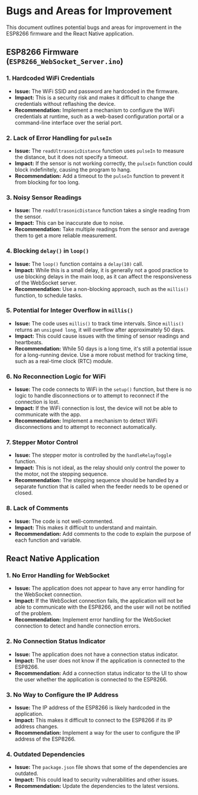 # Bugs and Areas for Improvement

This document outlines potential bugs and areas for improvement in the ESP8266 firmware and the React Native application.

## ESP8266 Firmware (`ESP8266_WebSocket_Server.ino`)

### 1. Hardcoded WiFi Credentials

- **Issue:** The WiFi SSID and password are hardcoded in the firmware.
- **Impact:** This is a security risk and makes it difficult to change the credentials without reflashing the device.
- **Recommendation:** Implement a mechanism to configure the WiFi credentials at runtime, such as a web-based configuration portal or a command-line interface over the serial port.

### 2. Lack of Error Handling for `pulseIn`

- **Issue:** The `readUltrasonicDistance` function uses `pulseIn` to measure the distance, but it does not specify a timeout.
- **Impact:** If the sensor is not working correctly, the `pulseIn` function could block indefinitely, causing the program to hang.
- **Recommendation:** Add a timeout to the `pulseIn` function to prevent it from blocking for too long.

### 3. Noisy Sensor Readings

- **Issue:** The `readUltrasonicDistance` function takes a single reading from the sensor.
- **Impact:** This can be inaccurate due to noise.
- **Recommendation:** Take multiple readings from the sensor and average them to get a more reliable measurement.

### 4. Blocking `delay()` in `loop()`

- **Issue:** The `loop()` function contains a `delay(10)` call.
- **Impact:** While this is a small delay, it is generally not a good practice to use blocking delays in the main loop, as it can affect the responsiveness of the WebSocket server.
- **Recommendation:** Use a non-blocking approach, such as the `millis()` function, to schedule tasks.

### 5. Potential for Integer Overflow in `millis()`

- **Issue:** The code uses `millis()` to track time intervals. Since `millis()` returns an `unsigned long`, it will overflow after approximately 50 days.
- **Impact:** This could cause issues with the timing of sensor readings and heartbeats.
- **Recommendation:** While 50 days is a long time, it's still a potential issue for a long-running device. Use a more robust method for tracking time, such as a real-time clock (RTC) module.

### 6. No Reconnection Logic for WiFi

- **Issue:** The code connects to WiFi in the `setup()` function, but there is no logic to handle disconnections or to attempt to reconnect if the connection is lost.
- **Impact:** If the WiFi connection is lost, the device will not be able to communicate with the app.
- **Recommendation:** Implement a mechanism to detect WiFi disconnections and to attempt to reconnect automatically.

### 7. Stepper Motor Control

- **Issue:** The stepper motor is controlled by the `handleRelayToggle` function.
- **Impact:** This is not ideal, as the relay should only control the power to the motor, not the stepping sequence.
- **Recommendation:** The stepping sequence should be handled by a separate function that is called when the feeder needs to be opened or closed.

### 8. Lack of Comments

- **Issue:** The code is not well-commented.
- **Impact:** This makes it difficult to understand and maintain.
- **Recommendation:** Add comments to the code to explain the purpose of each function and variable.

## React Native Application

### 1. No Error Handling for WebSocket

- **Issue:** The application does not appear to have any error handling for the WebSocket connection.
- **Impact:** If the WebSocket connection fails, the application will not be able to communicate with the ESP8266, and the user will not be notified of the problem.
- **Recommendation:** Implement error handling for the WebSocket connection to detect and handle connection errors.

### 2. No Connection Status Indicator

- **Issue:** The application does not have a connection status indicator.
- **Impact:** The user does not know if the application is connected to the ESP8266.
- **Recommendation:** Add a connection status indicator to the UI to show the user whether the application is connected to the ESP8266.

### 3. No Way to Configure the IP Address

- **Issue:** The IP address of the ESP8266 is likely hardcoded in the application.
- **Impact:** This makes it difficult to connect to the ESP8266 if its IP address changes.
- **Recommendation:** Implement a way for the user to configure the IP address of the ESP8266.

### 4. Outdated Dependencies

- **Issue:** The `package.json` file shows that some of the dependencies are outdated.
- **Impact:** This could lead to security vulnerabilities and other issues.
- **Recommendation:** Update the dependencies to the latest versions.
